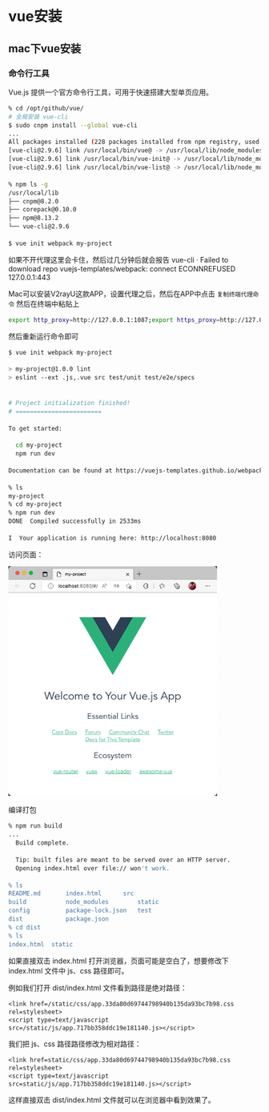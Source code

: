 # vue安装



## mac下vue安装



### 命令行工具

Vue.js 提供一个官方命令行工具，可用于快速搭建大型单页应用。

```bash
% cd /opt/github/vue/
# 全局安装 vue-cli
$ sudo cnpm install --global vue-cli
...
All packages installed (228 packages installed from npm registry, used 3s(network 3s), speed 1.68MB/s, json 217(1014.4KB), tarball 4.63MB, manifests cache hit 0, etag hit 0 / miss 0)
[vue-cli@2.9.6] link /usr/local/bin/vue@ -> /usr/local/lib/node_modules/vue-cli/bin/vue
[vue-cli@2.9.6] link /usr/local/bin/vue-init@ -> /usr/local/lib/node_modules/vue-cli/bin/vue-init
[vue-cli@2.9.6] link /usr/local/bin/vue-list@ -> /usr/local/lib/node_modules/vue-cli/bin/vue-list

% npm ls -g                    
/usr/local/lib
├── cnpm@8.2.0
├── corepack@0.10.0
├── npm@8.13.2
└── vue-cli@2.9.6

$ vue init webpack my-project

```

如果不开代理这里会卡住，然后过几分钟后就会报告 vue-cli · Failed to download repo vuejs-templates/webpack: connect ECONNREFUSED 127.0.0.1:443

Mac可以安装V2rayU这款APP，设置代理之后，然后在APP中点击 `复制终端代理命令` 然后在终端中粘贴上

```bash
export http_proxy=http://127.0.0.1:1087;export https_proxy=http://127.0.0.1:1087;export ALL_PROXY=socks5://127.0.0.1:1080
```

然后重新运行命令即可

```bash
$ vue init webpack my-project

> my-project@1.0.0 lint
> eslint --ext .js,.vue src test/unit test/e2e/specs


# Project initialization finished!
# ========================

To get started:

  cd my-project
  npm run dev
  
Documentation can be found at https://vuejs-templates.github.io/webpack

% ls
my-project
% cd my-project
% npm run dev
DONE  Compiled successfully in 2533ms                                  21:32:05

I  Your application is running here: http://localhost:8080

```

访问页面：

<img src="https://raw.githubusercontent.com/yinzhipeng123/Picture_Bed/main/202207042221996.png" alt="image-20220704222119897" style="zoom: 67%;" />



编译打包

```bash
% npm run build
...
  Build complete.

  Tip: built files are meant to be served over an HTTP server.
  Opening index.html over file:// won't work.

% ls
README.md		index.html		src
build			node_modules		static
config			package-lock.json	test
dist			package.json
% cd dist 
% ls
index.html	static
```



如果直接双击 index.html 打开浏览器，页面可能是空白了，想要修改下 index.html 文件中 js、css 路径即可。

例如我们打开 dist/index.html 文件看到路径是绝对路径：

```
<link href=/static/css/app.33da80d69744798940b135da93bc7b98.css rel=stylesheet>
<script type=text/javascript src=/static/js/app.717bb358ddc19e181140.js></script>
```

我们把 js、css 路径路径修改为相对路径：

```
<link href=static/css/app.33da80d69744798940b135da93bc7b98.css rel=stylesheet>
<script type=text/javascript src=static/js/app.717bb358ddc19e181140.js></script>
```

这样直接双击 dist/index.html 文件就可以在浏览器中看到效果了。

